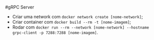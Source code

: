 #gRPC Server

-   Criar uma network com `docker network create [nome-network]`;
-   Criar container com `docker build --rm -t [nome-imagem]`;
-   Rodar com `docker run --rm --network [nome-network] --hostname grpc-client -p 7288:7288 [nome-imagem]`.
